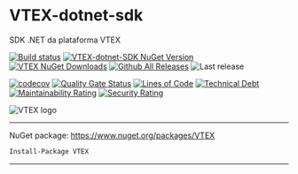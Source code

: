 # VTEX-dotnet-sdk
SDK .NET da plataforma VTEX

[![Build status](https://ci.appveyor.com/api/projects/status/w9g1i60og8jyxo4d?svg=true)](https://ci.appveyor.com/project/guibranco/vtex-dotnet-sdk)
[![VTEX-dotnet-SDK NuGet Version](https://img.shields.io/nuget/v/VTEX.svg?style=flat)](https://www.nuget.org/packages/VTEX/)
[![VTEX NuGet Downloads](https://img.shields.io/nuget/dt/VTEX.svg?style=flat)](https://www.nuget.org/packages/VTEX/)
[![Github All Releases](https://img.shields.io/github/downloads/guibranco/VTEX/total.svg?style=flat)](https://github.com/guibranco/VTEX)
![Last release](https://img.shields.io/github/release-date/guibranco/VTEX.svg?style=flat)

[![codecov](https://codecov.io/gh/guibranco/VTEX-dotnet-SDK/branch/master/graph/badge.svg)](https://codecov.io/gh/guibranco/VTEX-dotnet-SDK)
[![Quality Gate Status](https://sonarcloud.io/api/project_badges/measure?project=guibranco_VTEX-dotnet-SDK&metric=alert_status)](https://sonarcloud.io/dashboard?id=guibranco_VTEX-dotnet-SDK)
[![Lines of Code](https://sonarcloud.io/api/project_badges/measure?project=guibranco_VTEX-dotnet-SDK&metric=ncloc)](https://sonarcloud.io/dashboard?id=guibranco_VTEX-dotnet-SDK)
[![Technical Debt](https://sonarcloud.io/api/project_badges/measure?project=guibranco_VTEX-dotnet-SDK&metric=sqale_index)](https://sonarcloud.io/dashboard?id=guibranco_VTEX-dotnet-SDK)
[![Maintainability Rating](https://sonarcloud.io/api/project_badges/measure?project=guibranco_VTEX-dotnet-SDK&metric=sqale_rating)](https://sonarcloud.io/dashboard?id=guibranco_VTEX-dotnet-SDK)
[![Security Rating](https://sonarcloud.io/api/project_badges/measure?project=guibranco_VTEX-dotnet-SDK&metric=security_rating)](https://sonarcloud.io/dashboard?id=guibranco_VTEX-dotnet-SDK)

![VTEX logo](https://raw.githubusercontent.com/guibranco/VTEX-dotnet-SDK/master/logo.png)

---

NuGet package: https://www.nuget.org/packages/VTEX

```ps
Install-Package VTEX
```

---